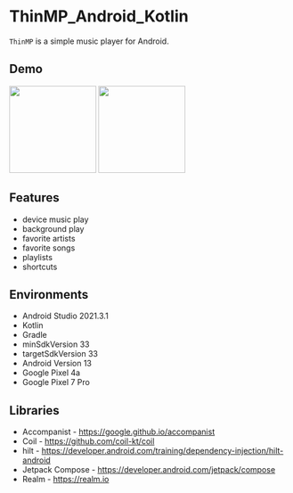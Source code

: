 # ThinMP_Android_Kotlin

`ThinMP` is a simple music player for Android.

## Demo
<img src="https://user-images.githubusercontent.com/42083313/210729162-9b98143d-2a44-4a89-83d8-7dee45fa377a.png" width="156"> <img src="https://user-images.githubusercontent.com/42083313/210729277-48479d11-1950-4a6b-9697-a9bea51f4368.png" width="156">

## Features

* device music play
* background play
* favorite artists
* favorite songs
* playlists
* shortcuts

## Environments

* Android Studio 2021.3.1
* Kotlin
* Gradle
* minSdkVersion 33
* targetSdkVersion 33
* Android Version 13
* Google Pixel 4a
* Google Pixel 7 Pro

## Libraries

* Accompanist - https://google.github.io/accompanist
* Coil - https://github.com/coil-kt/coil
* hilt - https://developer.android.com/training/dependency-injection/hilt-android
* Jetpack Compose - https://developer.android.com/jetpack/compose
* Realm - https://realm.io
